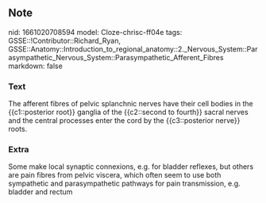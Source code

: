 ## Note
nid: 1661020708594
model: Cloze-chrisc-ff04e
tags: GSSE::!Contributor::Richard_Ryan, GSSE::Anatomy::Introduction_to_regional_anatomy::2._Nervous_System::Parasympathetic_Nervous_System::Parasympathetic_Afferent_Fibres
markdown: false

### Text
<div class='toggle'>
  The afferent fibres of pelvic splanchnic nerves have their cell
  bodies in the {{c1::posterior root}} ganglia of the {{c2::second
  to fourth}} sacral nerves and the central processes enter the
  cord by the {{c3::posterior nerve}} roots.
</div>

### Extra
<p id="b8ebe2b8-6cd2-4342-bf4c-59739a25fc88" class="">Some make
local synaptic connexions, e.g. for bladder reflexes, but others
are pain fibres from pelvic viscera, which often seem to use both
sympathetic and parasympathetic pathways for pain transmission,
e.g. bladder and rectum
